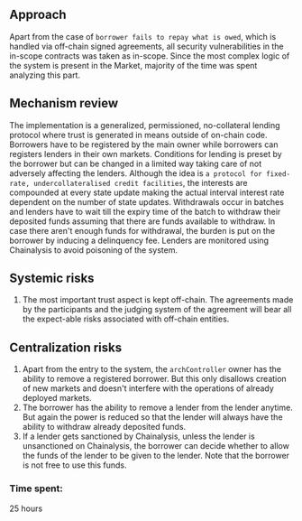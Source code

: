 ## Approach
Apart from the case of `borrower fails to repay what is owed`, which is handled via off-chain signed agreements, all security vulnerabilities in the in-scope contracts was taken as in-scope. Since the most complex logic of the system is present in the Market, majority of the time was spent analyzing this part. 

## Mechanism review
The implementation is a generalized, permissioned, no-collateral lending protocol where trust is generated in means outside of on-chain code. Borrowers have to be registered by the main owner while borrowers can registers lenders in their own markets. Conditions for lending is preset by the borrower but can be changed in a limited way taking care of not adversely affecting the lenders. Although the idea is `a protocol for fixed-rate, undercollateralised credit facilities`, the interests are compounded at every state update making the actual interval interest rate dependent on the number of state updates.
Withdrawals occur in batches and lenders have to wait till the expiry time of the batch to withdraw their deposited funds assuming that there are funds available to withdraw. In case there aren't enough funds for withdrawal, the burden is put on the borrower by inducing a delinquency fee.
Lenders are monitored using Chainalysis to avoid poisoning of the system. 

## Systemic risks
1. The most important trust aspect is kept off-chain. The agreements made by the participants and the judging system of the agreement will bear all the expect-able risks associated with off-chain entities.

## Centralization risks
1. Apart from the entry to the system, the `archController` owner has the ability to remove a registered borrower. But this only disallows creation of new markets and doesn't interfere with the operations of already deployed markets.
2. The borrower has the ability to remove a lender from the lender anytime. But again the power is reduced so that the lender will always have the ability to withdraw already deposited funds.
3. If a lender gets sanctioned by Chainalysis, unless the lender is unsanctioned on Chainalysis, the borrower can decide whether to allow the funds of the lender to be given to the lender. Note that the borrower is not free to use this funds. 



### Time spent:
25 hours